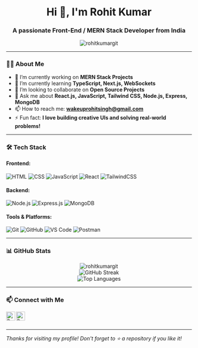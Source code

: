 <h1 align="center">Hi 👋, I'm Rohit Kumar</h1>
<h3 align="center">A passionate Front-End / MERN Stack Developer from India</h3>

<p align="center">
  <img src="https://komarev.com/ghpvc/?username=rohitkumargit&label=Profile%20views&color=0e75b6&style=flat" alt="rohitkumargit" />
</p>

---

### 👨‍💻 About Me

- 🔭 I’m currently working on **MERN Stack Projects**
- 🌱 I’m currently learning **TypeScript, Next.js, WebSockets**
- 👯 I’m looking to collaborate on **Open Source Projects**
- 💬 Ask me about **React.js, JavaScript, Tailwind CSS, Node.js, Express, MongoDB**
- 📫 How to reach me: **wakeuprohitsingh@gmail.com**
- ⚡ Fun fact: **I love building creative UIs and solving real-world problems!**

---

### 🛠️ Tech Stack

#### Frontend:
![HTML](https://img.shields.io/badge/-HTML5-E34F26?style=flat&logo=html5&logoColor=white)
![CSS](https://img.shields.io/badge/-CSS3-1572B6?style=flat&logo=css3)
![JavaScript](https://img.shields.io/badge/-JavaScript-F7DF1E?style=flat&logo=javascript&logoColor=black)
![React](https://img.shields.io/badge/-React-61DAFB?style=flat&logo=react&logoColor=black)
![TailwindCSS](https://img.shields.io/badge/-TailwindCSS-38B2AC?style=flat&logo=tailwind-css)

#### Backend:
![Node.js](https://img.shields.io/badge/-Node.js-339933?style=flat&logo=node.js&logoColor=white)
![Express.js](https://img.shields.io/badge/-Express.js-000000?style=flat&logo=express&logoColor=white)
![MongoDB](https://img.shields.io/badge/-MongoDB-47A248?style=flat&logo=mongodb&logoColor=white)

#### Tools & Platforms:
![Git](https://img.shields.io/badge/-Git-F05032?style=flat&logo=git&logoColor=white)
![GitHub](https://img.shields.io/badge/-GitHub-181717?style=flat&logo=github)
![VS Code](https://img.shields.io/badge/-VS%20Code-007ACC?style=flat&logo=visual-studio-code)
![Postman](https://img.shields.io/badge/-Postman-FF6C37?style=flat&logo=postman&logoColor=white)

---

### 📊 GitHub Stats

<p align="center">
  <img src="https://github-readme-stats.vercel.app/api?username=rohitkumargit&show_icons=true&theme=tokyonight" alt="rohitkumargit" />
  <br />
  <img src="https://github-readme-streak-stats.herokuapp.com?user=rohitkumargit&theme=tokyonight" alt="GitHub Streak" />
  <br />
  <img src="https://github-readme-stats.vercel.app/api/top-langs/?username=rohitkumargit&layout=compact&theme=tokyonight" alt="Top Languages" />
</p>

---

### 📫 Connect with Me

<p>
  <a href="https://linkedin.com/in/wakeuprohitsingh" target="_blank">
    <img align="left" alt="Rohit Kumar | LinkedIn" width="24px" src="https://cdn.jsdelivr.net/npm/simple-icons@v3/icons/linkedin.svg" />
  </a>
  <a href="https://github.com/wakeuprohit" target="_blank">
    <img align="left" alt="Rohit Kumar | GitHub" width="24px" src="https://cdn.jsdelivr.net/npm/simple-icons@v3/icons/github.svg" />
  </a>
</p>

<br /><br />

---

_Thanks for visiting my profile! Don't forget to ⭐️ a repository if you like it!_
